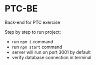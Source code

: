 # PTC-BE
Back-end for PTC exercise

Step by step to run project:
- run `npm i` command
- run `npm start` command
- server will run on port 3001 by default
- verify database connection in terminal
